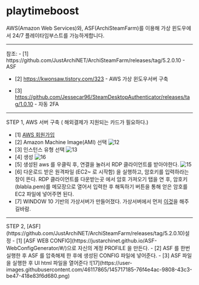 # playtimeboost
AWS(Amazon Web Services)와, ASF(ArchiSteamFarm)를 이용해 가상 윈도우에서 24/7 플레이타임부스트를 가능하게합니다.

<hr/>
참조:
- [1] https://github.com/JustArchiNET/ArchiSteamFarm/releases/tag/5.2.0.10 - ASF

- [2] https://kwonsaw.tistory.com/323 - AWS 가상 윈도우서버 구축

- [3] https://github.com/Jessecar96/SteamDesktopAuthenticator/releases/tag/1.0.10 - 자동 2FA
<hr/>
STEP 1, AWS 서버 구축 ( 해외결제가 지원되는 카드가 필요하다.)

- [1] [AWS 회원가입](https://aws.amazon.com/ko/free/?trk=fa2d6ba3-df80-4d24-a453-bf30ad163af9&sc_channel=ps&sc_campaign=acquisition&sc_medium=ACQ-P|PS-GO|Brand|Desktop|SU|Core-Main|Core|KR|KR|Text&ef_id=Cj0KCQiA2NaNBhDvARIsAEw55hg6XgL93SNEdE7REvQvuF-HlfhInFwqRsxZGSU9E5pis5cOWERkL-gaAo1TEALw_wcB:G:s&s_kwcid=AL!4422!3!563761819834!e!!g!!aws&ef_id=Cj0KCQiA2NaNBhDvARIsAEw55hg6XgL93SNEdE7REvQvuF-HlfhInFwqRsxZGSU9E5pis5cOWERkL-gaAo1TEALw_wcB:G:s&s_kwcid=AL!4422!3!563761819834!e!!g!!aws&all-free-tier.sort-by=item.additionalFields.SortRank&all-free-tier.sort-order=asc&awsf.Free%20Tier%20Types=*all&awsf.Free%20Tier%20Categories=*all)
- [2] Amazon Machine Image(AMI) 선택 ![12](https://user-images.githubusercontent.com/46117865/145716377-03d439e6-6099-4257-8134-314e96122b15.png)
- [3] 인스턴스 유형 선택 ![13](https://user-images.githubusercontent.com/46117865/145716379-b4de601e-0ba9-43a7-9520-3a7eb6294c52.png)
- [4] 생성 ![16](https://user-images.githubusercontent.com/46117865/145716555-014faf82-bcaf-4ea5-99f5-32fdfaec7cbc.png)
- [5] 생성된 aws 를 우클릭 후, 연결을 눌러서 RDP 클라이언트를 받아야한다. ![15](https://user-images.githubusercontent.com/46117865/145716445-59b5f566-9551-400f-ae6d-5156de766e70.png)
- [6] 다운로드 받은 원격파일 (EC2~ 로 시작함) 을 실행하고, 암호키를 입력하라는 창이 뜬다. RDP 클라이언트를 다운받는곳 에서 암호 가져오기 탭을 연 후, 암호키(blabla.pem)를 메모장으로 열어서 입력한 후 해독하기 버튼을 통해 얻은 암호를 EC2 파일에 넣어주면 된다. 
- [7] WINDOW 10 기반의 가상서버가 만들어졌다. 가상서버에서 먼저 [이것](https://kwonsaw.tistory.com/322)을 해주길바람.
<hr/>
STEP 2, [ASF](https://github.com/JustArchiNET/ArchiSteamFarm/releases/tag/5.2.0.10)설정
- [1] [ASF WEB CONFIG](https://justarchinet.github.io/ASF-WebConfigGenerator/#/)으로 자신의 계정 PROFILE 을 만든다.
- [2] ASF 를 한번 실행한 후 ASF 를 압축해제 한 후에 생성된 CONFIG 파일에 넣어준다.
- [3] ASF 파일을 실행한 후 UI html 파일을 열어준다 ![17](https://user-images.githubusercontent.com/46117865/145717185-76f4e4ac-9808-43c3-be47-418e83f6d680.png)
